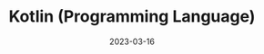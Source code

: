 ---
title: Kotlin (Programming Language)
date: 2023-03-16
tags: [Kotlin, Java]
draft: true
roundedCorners: false
---